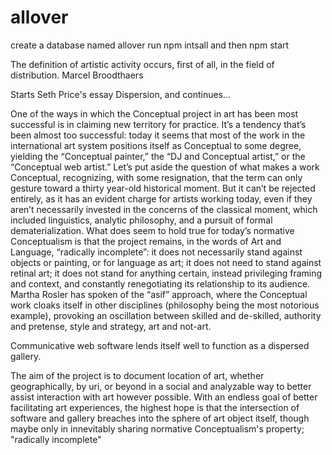 # allover

create a database named allover
run npm intsall
and then npm start

The definition of artistic activity occurs, first of all, in the field of distribution.
 Marcel Broodthaers

Starts Seth Price's essay Dispersion, and continues...

One of the ways in which the Conceptual project in art has
been most successful is in claiming new territory for practice.
It’s a tendency that’s been almost too successful: today
it seems that most of the work in the international art system
positions itself as Conceptual to some degree, yielding the
“Conceptual painter,” the “DJ and Conceptual artist,” or the
“Conceptual web artist.” Let’s put aside the question of what
makes a work Conceptual, recognizing, with some resignation,
that the term can only gesture toward a thirty year-old
historical moment. But it can’t be rejected entirely, as it has
an evident charge for artists working today, even if they
aren’t necessarily invested in the concerns of the classical
moment, which included linguistics, analytic philosophy, and
a pursuit of formal dematerialization. What does seem to
hold true for today’s normative Conceptualism is
that the project remains, in the words of Art and
Language, “radically incomplete”: it does not
necessarily stand against objects or painting, or
for language as art; it does not need to stand
against retinal art; it does not stand for anything
certain, instead privileging framing and context,
and constantly renegotiating its relationship to its
audience. Martha Rosler has spoken of the “asif”
approach, where the Conceptual work cloaks
itself in other disciplines (philosophy being the
most notorious example), provoking an oscillation
between skilled and de-skilled, authority and pretense,
style and strategy, art and not-art.

Communicative web software lends itself well to function as a dispersed gallery.

The aim of the project is to document location of art, whether geographically, by uri, or beyond in a social and analyzable way to better assist interaction with art however possible. With an endless goal of better facilitating art experiences, the highest hope is that the intersection of software and gallery breaches into the sphere of art object itself, though maybe only in innevitably sharing normative Conceptualism's property; "radically incomplete"
